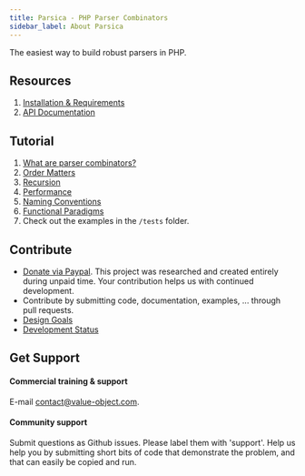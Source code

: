 ```yaml
---
title: Parsica - PHP Parser Combinators
sidebar_label: About Parsica
---
```


 
The easiest way to build robust parsers in PHP.

## Resources

1. [Installation & Requirements](resources/installation.md)
1. [API Documentation](api/api.md)

## Tutorial

1. [What are parser combinators?](tutorial/introduction.md)
1. [Order Matters](tutorial/order_matters.md)
1. [Recursion](tutorial/recursion.md)
1. [Performance](tutorial/performance.md)
1. [Naming Conventions](tutorial/naming_conventions.md)
1. [Functional Paradigms](tutorial/functional_paradigms.md)
1. Check out the examples in the `/tests` folder.

## Contribute


* [Donate via Paypal](https://www.paypal.com/cgi-bin/webscr?cmd=_s-xclick&hosted_button_id=NS4GQXUDXRKQJ&source=url). This project was researched and created entirely during unpaid time. Your contribution helps us with continued development.
* Contribute by submitting code, documentation, examples, ... through pull requests.
* [Design Goals](contribute/design_goals.md)
* [Development Status](contribute/status.md)

## Get Support

#### Commercial training & support

E-mail [contact@value-object.com](contact@value-object.com).

#### Community support

Submit questions as Github issues. Please label them with 'support'. Help us help you by submitting short bits of code that demonstrate the problem, and that can easily be copied and run. 
